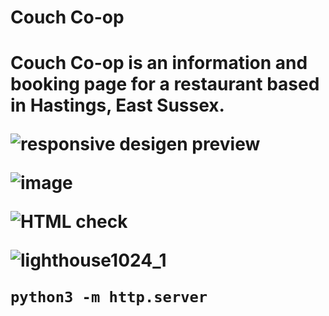<h1 font-size="4"> Couch Co-op<h1>

<p>Couch Co-op is an information and booking page for a restaurant based in Hastings, East Sussex.<p> 





![responsive desigen preview](https://user-images.githubusercontent.com/97246895/153381985-58f4beaa-bef0-432a-aa2b-7ebf875902aa.jpg)

![image](https://user-images.githubusercontent.com/97246895/153382352-0b6bb3c3-0239-4a24-87e3-636dc3113e2b.png)

![HTML check](https://user-images.githubusercontent.com/97246895/153382013-40dcfc18-a600-4c11-bd8c-bc654e25f170.jpg)

![lighthouse1024_1](https://user-images.githubusercontent.com/97246895/153384651-0cdf4261-a86e-43aa-8e68-15d2ac90c6b4.jpg)



`python3 -m http.server`

